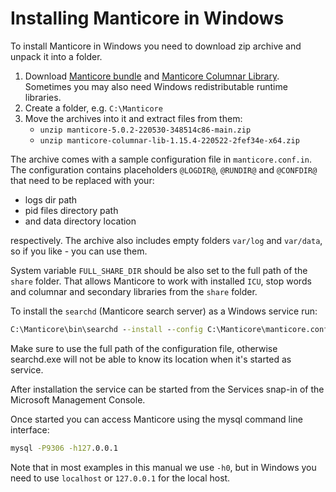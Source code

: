 # Installing Manticore in Windows

To install Manticore in Windows you need to download zip archive and unpack it into a folder.

1. Download [Manticore bundle](https://repo.manticoresearch.com/repository/manticoresearch_windows/release/x64/manticore-5.0.2-220530-348514c86-main.zip) and [Manticore Columnar Library](https://repo.manticoresearch.com/repository/manticoresearch_windows/release/x64/manticore-columnar-lib-1.15.4-220522-2fef34e-x64.zip). Sometimes you may also need Windows redistributable runtime libraries.
2. Create a folder, e.g. `C:\Manticore`
3. Move the archives into it and extract files from them:
   * `unzip manticore-5.0.2-220530-348514c86-main.zip`
   * `unzip manticore-columnar-lib-1.15.4-220522-2fef34e-x64.zip`

The archive comes with a sample configuration file in `manticore.conf.in`.
The configuration contains placeholders `@LOGDIR@`, `@RUNDIR@` and `@CONFDIR@` that need to be replaced with your:
* logs dir path
* pid files directory path
* and data directory location

respectively. The archive also includes empty folders `var/log` and `var/data`, so if you like - you can use them.

System variable `FULL_SHARE_DIR` should be also set to the full path of the `share` folder. That allows Manticore to work with installed `ICU`, stop words and columnar and secondary libraries from the `share` folder.

To install the `searchd` (Manticore search server) as a Windows service run:

```bat
C:\Manticore\bin\searchd --install --config C:\Manticore\manticore.conf.in --servicename Manticore
```

Make sure to use the full path of the configuration file, otherwise searchd.exe will not be able to know its location when it's started as service.

After installation the service can be started from the Services snap-in of the Microsoft Management Console.

Once started you can access Manticore using the mysql command line interface:

```bat
mysql -P9306 -h127.0.0.1
```

Note that in most examples in this manual we use `-h0`, but in Windows you need to use `localhost` or `127.0.0.1` for the local host.
